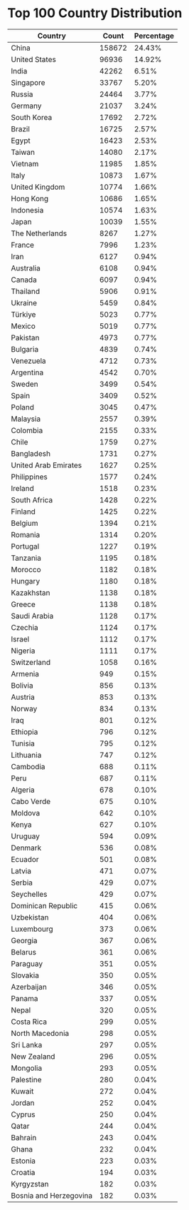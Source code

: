# Top 100 Country Distribution
| Country | Count | Percentage |
|----|----|----|
| China | 158672 | 24.43% |
| United States | 96936 | 14.92% |
| India | 42262 | 6.51% |
| Singapore | 33767 | 5.20% |
| Russia | 24464 | 3.77% |
| Germany | 21037 | 3.24% |
| South Korea | 17692 | 2.72% |
| Brazil | 16725 | 2.57% |
| Egypt | 16423 | 2.53% |
| Taiwan | 14080 | 2.17% |
| Vietnam | 11985 | 1.85% |
| Italy | 10873 | 1.67% |
| United Kingdom | 10774 | 1.66% |
| Hong Kong | 10686 | 1.65% |
| Indonesia | 10574 | 1.63% |
| Japan | 10039 | 1.55% |
| The Netherlands | 8267 | 1.27% |
| France | 7996 | 1.23% |
| Iran | 6127 | 0.94% |
| Australia | 6108 | 0.94% |
| Canada | 6097 | 0.94% |
| Thailand | 5906 | 0.91% |
| Ukraine | 5459 | 0.84% |
| Türkiye | 5023 | 0.77% |
| Mexico | 5019 | 0.77% |
| Pakistan | 4973 | 0.77% |
| Bulgaria | 4839 | 0.74% |
| Venezuela | 4712 | 0.73% |
| Argentina | 4542 | 0.70% |
| Sweden | 3499 | 0.54% |
| Spain | 3409 | 0.52% |
| Poland | 3045 | 0.47% |
| Malaysia | 2557 | 0.39% |
| Colombia | 2155 | 0.33% |
| Chile | 1759 | 0.27% |
| Bangladesh | 1731 | 0.27% |
| United Arab Emirates | 1627 | 0.25% |
| Philippines | 1577 | 0.24% |
| Ireland | 1518 | 0.23% |
| South Africa | 1428 | 0.22% |
| Finland | 1425 | 0.22% |
| Belgium | 1394 | 0.21% |
| Romania | 1314 | 0.20% |
| Portugal | 1227 | 0.19% |
| Tanzania | 1195 | 0.18% |
| Morocco | 1182 | 0.18% |
| Hungary | 1180 | 0.18% |
| Kazakhstan | 1138 | 0.18% |
| Greece | 1138 | 0.18% |
| Saudi Arabia | 1128 | 0.17% |
| Czechia | 1124 | 0.17% |
| Israel | 1112 | 0.17% |
| Nigeria | 1111 | 0.17% |
| Switzerland | 1058 | 0.16% |
| Armenia | 949 | 0.15% |
| Bolivia | 856 | 0.13% |
| Austria | 853 | 0.13% |
| Norway | 834 | 0.13% |
| Iraq | 801 | 0.12% |
| Ethiopia | 796 | 0.12% |
| Tunisia | 795 | 0.12% |
| Lithuania | 747 | 0.12% |
| Cambodia | 688 | 0.11% |
| Peru | 687 | 0.11% |
| Algeria | 678 | 0.10% |
| Cabo Verde | 675 | 0.10% |
| Moldova | 642 | 0.10% |
| Kenya | 627 | 0.10% |
| Uruguay | 594 | 0.09% |
| Denmark | 536 | 0.08% |
| Ecuador | 501 | 0.08% |
| Latvia | 471 | 0.07% |
| Serbia | 429 | 0.07% |
| Seychelles | 429 | 0.07% |
| Dominican Republic | 415 | 0.06% |
| Uzbekistan | 404 | 0.06% |
| Luxembourg | 373 | 0.06% |
| Georgia | 367 | 0.06% |
| Belarus | 361 | 0.06% |
| Paraguay | 351 | 0.05% |
| Slovakia | 350 | 0.05% |
| Azerbaijan | 346 | 0.05% |
| Panama | 337 | 0.05% |
| Nepal | 320 | 0.05% |
| Costa Rica | 299 | 0.05% |
| North Macedonia | 298 | 0.05% |
| Sri Lanka | 297 | 0.05% |
| New Zealand | 296 | 0.05% |
| Mongolia | 293 | 0.05% |
| Palestine | 280 | 0.04% |
| Kuwait | 272 | 0.04% |
| Jordan | 252 | 0.04% |
| Cyprus | 250 | 0.04% |
| Qatar | 244 | 0.04% |
| Bahrain | 243 | 0.04% |
| Ghana | 232 | 0.04% |
| Estonia | 223 | 0.03% |
| Croatia | 194 | 0.03% |
| Kyrgyzstan | 182 | 0.03% |
| Bosnia and Herzegovina | 182 | 0.03% |
